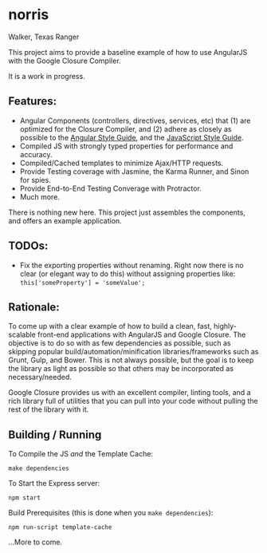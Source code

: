 norris
======

Walker, Texas Ranger

This project aims to provide a baseline example of how to use AngularJS with the Google Closure Compiler.

It is a work in progress.

## Features:  

 * Angular Components (controllers, directives, services, etc) that (1) are optimized for the Closure Compiler, and (2) adhere as closely as possible to the [Angular Style Guide](http://google-styleguide.googlecode.com/svn/trunk/angularjs-google-style.html), and the [JavaScript Style Guide](http://google-styleguide.googlecode.com/svn/trunk/javascriptguide.xml).
 * Compiled JS with strongly typed properties for performance and accuracy.
 * Compiled/Cached templates to minimize Ajax/HTTP requests.
 * Provide Testing coverage with Jasmine, the Karma Runner, and Sinon for spies.
 * Provide End-to-End Testing Converage with Protractor.
 * Much more.

There is nothing new here. This project just assembles the components, and offers an example application.

## TODOs:

 * Fix the exporting properties without renaming. Right now there is no clear (or elegant way to do this) without assigning properties like:  
   `this['someProperty'] = 'someValue';`

## Rationale:

To come up with a clear example of how to build a clean, fast, highly-scalable front-end applications with AngularJS and Google Closure. The objective is to do so with as few dependencies as possible, such as skipping popular build/automation/minification libraries/frameworks such as Grunt, Gulp, and Bower. This is not always possible, but the goal is to keep the library as light as possible so that others may be incorporated as necessary/needed.

Google Closure provides us with an excellent compiler, linting tools, and a rich library full of utilities that you can pull into your code without pulling the rest of the library with it.

## Building / Running

To Compile the JS _and_ the Template Cache:

    make dependencies

To Start the Express server:

    npm start

Build Prerequisites (this is done when you `make dependencies`):

    npm run-script template-cache

...More to come.

